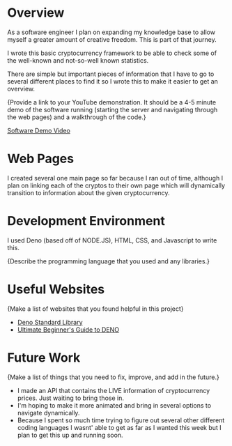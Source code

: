 # Overview

As a software engineer I plan on expanding my knowledge base to allow myself a greater amount of creative freedom. This is part of that journey.

I wrote this basic cryptocurrency framework to be able to check some of the well-known and not-so-well known statistics. 

There are simple but important pieces of information that I have to go to several different places to find it so I wrote this to make it easier to get an overview.

{Provide a link to your YouTube demonstration.  It should be a 4-5 minute demo of the software running (starting the server and navigating through the web pages) and a walkthrough of the code.}

[Software Demo Video](https://youtu.be/KiF5AQn24Xw)

# Web Pages

I created several one main page so far because I ran out of time, although I plan on linking each of the cryptos to their own page which will dynamically transition to information about the given cryptocurrency.

# Development Environment

I used Deno (based off of NODE.JS), HTML, CSS, and Javascript to write this.

{Describe the programming language that you used and any libraries.}

# Useful Websites

{Make a list of websites that you found helpful in this project}
* [Deno Standard Library](https://deno.land/std@0.158.0?doc)
* [Ultimate Beginner's Guide to DENO](https://medium.com/deno-the-complete-reference/the-ultimate-beginners-guide-to-deno-3f611d7ea964)

# Future Work

{Make a list of things that you need to fix, improve, and add in the future.}
* I made an API that contains the LIVE information of cryptocurrency prices. Just waiting to bring those in.
* I'm hoping to make it more animated and bring in several options to navigate dynamically.
* Because I spent so much time trying to figure out several other different coding languages I wasnt' able to get as far as I wanted this week but I plan to get this up and running soon.